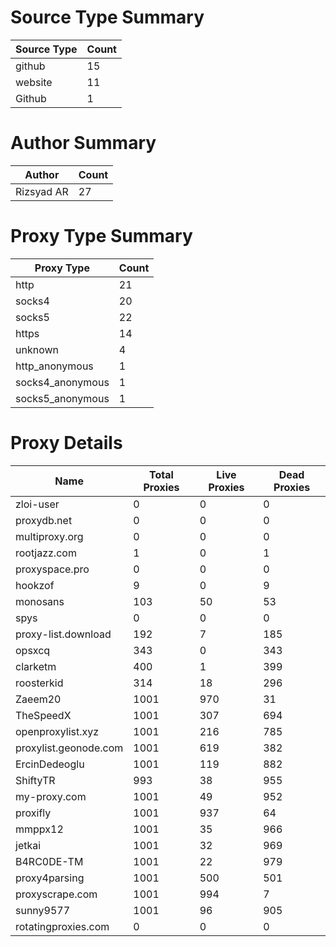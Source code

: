 # Source Type Summary

| Source Type | Count |
|-------------|-------|
| github | 15 |
| website | 11 |
| Github | 1 |


# Author Summary

| Author | Count |
|--------|-------|
| Rizsyad AR | 27 |


# Proxy Type Summary

| Proxy Type | Count |
|------------|-------|
| http | 21 |
| socks4 | 20 |
| socks5 | 22 |
| https | 14 |
| unknown | 4 |
| http_anonymous | 1 |
| socks4_anonymous | 1 |
| socks5_anonymous | 1 |


# Proxy Details

| Name | Total Proxies | Live Proxies | Dead Proxies |
|------|---------------|--------------|---------------|
| zloi-user | 0 | 0 | 0 |
| proxydb.net | 0 | 0 | 0 |
| multiproxy.org | 0 | 0 | 0 |
| rootjazz.com | 1 | 0 | 1 |
| proxyspace.pro | 0 | 0 | 0 |
| hookzof | 9 | 0 | 9 |
| monosans | 103 | 50 | 53 |
| spys | 0 | 0 | 0 |
| proxy-list.download | 192 | 7 | 185 |
| opsxcq | 343 | 0 | 343 |
| clarketm | 400 | 1 | 399 |
| roosterkid | 314 | 18 | 296 |
| Zaeem20 | 1001 | 970 | 31 |
| TheSpeedX | 1001 | 307 | 694 |
| openproxylist.xyz | 1001 | 216 | 785 |
| proxylist.geonode.com | 1001 | 619 | 382 |
| ErcinDedeoglu | 1001 | 119 | 882 |
| ShiftyTR | 993 | 38 | 955 |
| my-proxy.com | 1001 | 49 | 952 |
| proxifly | 1001 | 937 | 64 |
| mmppx12 | 1001 | 35 | 966 |
| jetkai | 1001 | 32 | 969 |
| B4RC0DE-TM | 1001 | 22 | 979 |
| proxy4parsing | 1001 | 500 | 501 |
| proxyscrape.com | 1001 | 994 | 7 |
| sunny9577 | 1001 | 96 | 905 |
| rotatingproxies.com | 0 | 0 | 0 |
